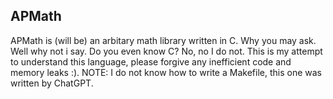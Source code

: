 ## APMath
APMath is (will be) an arbitary math library written in C. 
Why you may ask. Well why not i say. 
Do you even know C? No, no I do not.
This is my attempt to understand this language, please forgive any inefficient code and memory leaks :). 
NOTE: I do not know how to write a Makefile, this one was written by ChatGPT.
